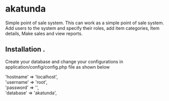 # akatunda
Simple point of sale system. 
This can work as a simple point of sale system.
Add users to the system and specify their roles, add item categories, Item details, Make sales and view reports.

<h2>Installation .</h2>

Create your database and change your configurations in application/config/config.php file as shown below

'hostname' => 'localhost', <br />
	'username' => 'root',<br />
	'password' => '',<br />
	'database' => 'akatunda',<br />
